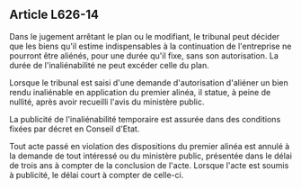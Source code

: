 Article L626-14
----
Dans le jugement arrêtant le plan ou le modifiant, le tribunal peut décider que
les biens qu'il estime indispensables à la continuation de l'entreprise ne
pourront être aliénés, pour une durée qu'il fixe, sans son autorisation. La
durée de l'inaliénabilité ne peut excéder celle du plan.

Lorsque le tribunal est saisi d'une demande d'autorisation d'aliéner un bien
rendu inaliénable en application du premier alinéa, il statue, à peine de
nullité, après avoir recueilli l'avis du ministère public.

La publicité de l'inaliénabilité temporaire est assurée dans des conditions
fixées par décret en Conseil d'Etat.

Tout acte passé en violation des dispositions du premier alinéa est annulé à la
demande de tout intéressé ou du ministère public, présentée dans le délai de
trois ans à compter de la conclusion de l'acte. Lorsque l'acte est soumis à
publicité, le délai court à compter de celle-ci.
